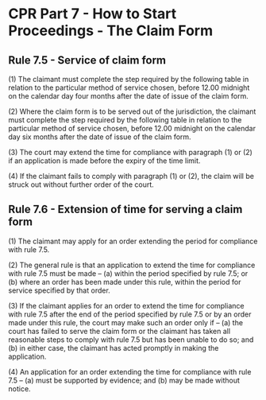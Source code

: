 # CPR Part 7 - How to Start Proceedings - The Claim Form

## Rule 7.5 - Service of claim form

(1) The claimant must complete the step required by the following table in relation to the particular method of service chosen, before 12.00 midnight on the calendar day four months after the date of issue of the claim form.

(2) Where the claim form is to be served out of the jurisdiction, the claimant must complete the step required by the following table in relation to the particular method of service chosen, before 12.00 midnight on the calendar day six months after the date of issue of the claim form.

(3) The court may extend the time for compliance with paragraph (1) or (2) if an application is made before the expiry of the time limit.

(4) If the claimant fails to comply with paragraph (1) or (2), the claim will be struck out without further order of the court.

## Rule 7.6 - Extension of time for serving a claim form

(1) The claimant may apply for an order extending the period for compliance with rule 7.5.

(2) The general rule is that an application to extend the time for compliance with rule 7.5 must be made –
(a) within the period specified by rule 7.5; or
(b) where an order has been made under this rule, within the period for service specified by that order.

(3) If the claimant applies for an order to extend the time for compliance with rule 7.5 after the end of the period specified by rule 7.5 or by an order made under this rule, the court may make such an order only if –
(a) the court has failed to serve the claim form or the claimant has taken all reasonable steps to comply with rule 7.5 but has been unable to do so; and
(b) in either case, the claimant has acted promptly in making the application.

(4) An application for an order extending the time for compliance with rule 7.5 –
(a) must be supported by evidence; and
(b) may be made without notice. 